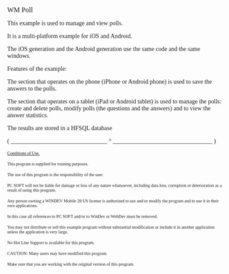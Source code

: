   
<span style="font-family:Arial sans-serif;font-size:16px;">WM Poll</span>

  
<span style="font-family:Arial sans-serif;font-size:14px;">This example is used to manage and view polls.</span>

  
<span style="font-family:Arial sans-serif;font-size:14px;">It is a multi-platform example for iOS and Android.</span>

<span style="font-family:Arial sans-serif;font-size:14px;">The iOS generation and the Android generation use the same code and the same windows.</span>

  
<span style="font-family:Arial sans-serif;font-size:14px;">Features of the example:</span>

<span style="font-family:Arial sans-serif;font-size:14px;">The section that operates on the phone (iPhone or Android phone) is used to save the answers to the polls.</span>

<span style="font-family:Arial sans-serif;font-size:14px;">The section that operates on a tablet (iPad or Android tablet) is used to manage the polls: create and delete polls, modify polls (the questions and the answers) and to view the answer statistics.</span>

  
<span style="font-family:Arial sans-serif;font-size:14px;">The results are stored in a HFSQL database</span>

  
  
<span style="font-family:Arial sans-serif;font-size:14px;">( \_\_\_\_\_\_\_\_\_\_\_\_\_\_\_\_\_\_\_\_\_\_\_\_\_\_\_\_\_\_\_\_ ° \_\_\_\_\_\_\_\_\_\_\_\_\_\_\_\_\_\_\_\_\_\_\_\_\_\_\_\_\_\_\_\_\_ )</span>

  
<span style="text-decoration:underline;font-family:Arial sans-serif;font-size:10px;">Conditions of Use.</span>

<span style="font-family:Arial sans-serif;font-size:10px;">This program is supplied for training purposes.</span>

<span style="font-family:Arial sans-serif;font-size:10px;">The use of this program is the responsibility of the user. </span>

<span style="font-family:Arial sans-serif;font-size:10px;">PC SOFT will not be liable for damage or loss of any nature whatsoever, including data loss, corruption or deterioration as a result of using this program.</span>

<span style="font-family:Arial sans-serif;font-size:10px;">Any person owning a WINDEV Mobile 28 US license is authorized to use and/or modify the program and to use it in their own applications. </span>

<span style="font-family:Arial sans-serif;font-size:10px;">In this case all references to PC SOFT and/or to WinDev or WebDev must be removed.</span>

<span style="font-family:Arial sans-serif;font-size:10px;">You may not distribute or sell this example program without substantial modification or include it in another application unless the application is very large.</span>

  
<span style="font-family:Arial sans-serif;font-size:10px;">No Hot Line Support is available for this program.</span>

  
<span style="font-family:Arial sans-serif;font-size:10px;">CAUTION: Many users may have modified this program. </span>

<span style="font-family:Arial sans-serif;font-size:10px;">Make sure that you are working with the original version of this program.</span>

  
  
  
  